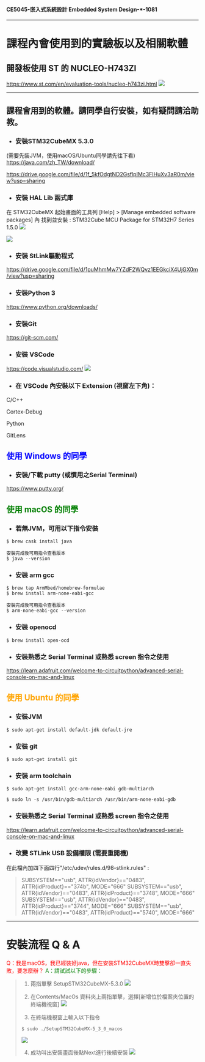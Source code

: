 
#### CE5045-嵌入式系統設計 Embedded System Design-*-1081
---
# 課程內會使用到的實驗板以及相關軟體

## 開發板使用 ST 的 NUCLEO-H743ZI
https://www.st.com/en/evaluation-tools/nucleo-h743zi.html
![](https://i.imgur.com/o0u3mks.jpg)



 


---

## 課程會用到的軟體。請同學自行安裝，如有疑問請洽助教。




* ### 安裝STM32CubeMX 5.3.0 
(需要先裝JVM，使用macOS/Ubuntu同學請先往下看)
https://java.com/zh_TW/download/

https://drive.google.com/file/d/1f_5kfOdgtND2GsflpIMc3FlHuXv3aR0m/view?usp=sharing

 

* ### 安裝 HAL Lib 函式庫
在 STM32CubeMX 起始畫面的工具列 [Help] > [Manage embedded software packages] 內
找到並安裝 :
 STM32Cube MCU Package for STM32H7 Series 1.5.0
![](https://i.imgur.com/HYy1hlP.png)

![](https://i.imgur.com/ZELx7gW.png)

 

 

* ### 安裝 StLink驅動程式
https://drive.google.com/file/d/1puMhmMw7YZdF2WQvz1EEGkciX4UjGX0m/view?usp=sharing



* ### 安裝Python 3
https://www.python.org/downloads/

 

* ### 安裝Git
https://git-scm.com/

 

* ### 安裝 VSCode
https://code.visualstudio.com/
![](https://i.imgur.com/ZtSM2ww.png)

 

* ### 在 VSCode 內安裝以下 Extension (視窗左下角)：
C/C++

Cortex-Debug

Python

GitLens



## <font color=blue>使用 Windows 的同學</font>


* ### 安裝/下載 putty (或慣用之Serial Terminal)
https://www.putty.org/

 

 

 

## <font color=green>使用 macOS 的同學</font>

 

* ### 若無JVM，可用以下指令安裝
 

```
$ brew cask install java

安裝完成後可用指令查看版本
$ java --version
``` 


 

* ### 安裝 arm gcc
 

```
$ brew tap ArmMbed/homebrew-formulae
$ brew install arm-none-eabi-gcc

安裝完成後可用指令查看版本
$ arm-none-eabi-gcc --version
```

 

 

 

* ### 安裝 openocd
 

```
$ brew install open-ocd
```

 
* ### 安裝熟悉之 Serial Terminal 或熟悉 screen 指令之使用
https://learn.adafruit.com/welcome-to-circuitpython/advanced-serial-console-on-mac-and-linux

 
 

## <font color=orange>使用 Ubuntu 的同學</font>

 

 

* ### 安裝JVM
```
$ sudo apt-get install default-jdk default-jre
```

 

* ### 安裝 git
 

```
$ sudo apt-get install git
```

 

* ### 安裝 arm toolchain
```
$ sudo apt-get install gcc-arm-none-eabi gdb-multiarch

$ sudo ln -s /usr/bin/gdb-multiarch /usr/bin/arm-none-eabi-gdb
```

 
* ### 安裝熟悉之 Serial Terminal 或熟悉 screen 指令之使用
https://learn.adafruit.com/welcome-to-circuitpython/advanced-serial-console-on-mac-and-linux
 

* ### 改變 STLink USB 設備權限 (需要重開機)
在此檔內加四下面四行"/etc/udev/rules.d/98-stlink.rules" :
> SUBSYSTEM=="usb", ATTR{idVendor}=="0483", ATTR{idProduct}=="374b", MODE="666"
> SUBSYSTEM=="usb", ATTR{idVendor}=="0483", ATTR{idProduct}=="3748", MODE="666"
> SUBSYSTEM=="usb", ATTR{idVendor}=="0483", ATTR{idProduct}=="3744", MODE="666"
> SUBSYSTEM=="usb", ATTR{idVendor}=="0483", ATTR{idProduct}=="5740", MODE="666"




---


# 安裝流程 Q & A
<font color=red>Q：我是macOS，我已經裝好java，但在安裝STM32CubeMX時雙擊卻一直失敗，要怎麼辦？</font>
<font color=green>A：請試試以下的步驟：</font>
> 1. 兩指單擊 SetupSTM32CubeMX-5.3.0 
> ![](https://i.imgur.com/kADKgK3.png)
> 
> 2. 在Contents/MacOs 資料夾上兩指單擊，選擇[新增位於檔案夾位置的終端機視窗]
> ![](https://i.imgur.com/gxuTwJT.png)
> 
> 3. 在終端機視窗上輸入以下指令
> ```
> $ sudo ./SetupSTM32CubeMX-5_3_0_macos
> ```
> ![](https://i.imgur.com/1q5eRQw.png)
> 
> 4. 成功叫出安裝畫面後點Next進行後續安裝
> ![](https://i.imgur.com/44BgMUW.png)



